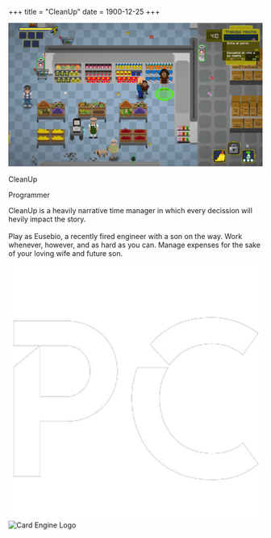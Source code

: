 +++
title = "CleanUp"
date = 1900-12-25
+++

<html lang="en">
    <div id="card">
        <div id="card-visual">
            <img src="..\images\cleanup\cleanup_minigame.png" alt="Card Image" id="card-image-left">
        </div>
        <div id="card-text">
            <p id="card-title">CleanUp</p>
            <p id="card-subtitle">Programmer</p>
            <p id="card-description">CleanUp is a heavily narrative time manager in which every decission will hevily impact the story.<br><br>Play as Eusebio, a recently fired engineer with a son on the way. Work whenever, however, and as hard as you can. Manage expenses for the sake of your loving wife and future son.</p>
            <div id="card-logo-container">
                <img src="../images/pc_logo.png" alt="Card Engine Logo" id="card-logo">
                <img src="../images/unity_logo.png" alt="Card Engine Logo" id="card-logo">
            </div>
        </div>
    </div>
</html>
